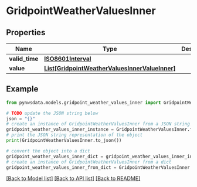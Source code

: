 # GridpointWeatherValuesInner


## Properties

Name | Type | Description | Notes
------------ | ------------- | ------------- | -------------
**valid_time** | [**ISO8601Interval**](ISO8601Interval.md) |  | 
**value** | [**List[GridpointWeatherValuesInnerValueInner]**](GridpointWeatherValuesInnerValueInner.md) |  | 

## Example

```python
from pynwsdata.models.gridpoint_weather_values_inner import GridpointWeatherValuesInner

# TODO update the JSON string below
json = "{}"
# create an instance of GridpointWeatherValuesInner from a JSON string
gridpoint_weather_values_inner_instance = GridpointWeatherValuesInner.from_json(json)
# print the JSON string representation of the object
print(GridpointWeatherValuesInner.to_json())

# convert the object into a dict
gridpoint_weather_values_inner_dict = gridpoint_weather_values_inner_instance.to_dict()
# create an instance of GridpointWeatherValuesInner from a dict
gridpoint_weather_values_inner_from_dict = GridpointWeatherValuesInner.from_dict(gridpoint_weather_values_inner_dict)
```
[[Back to Model list]](../README.md#documentation-for-models) [[Back to API list]](../README.md#documentation-for-api-endpoints) [[Back to README]](../README.md)


